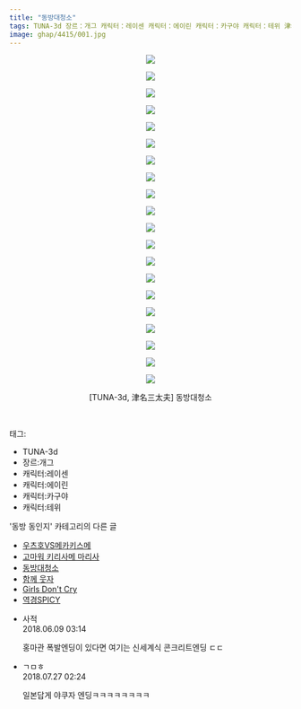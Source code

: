 ```yaml
---
title: "동방대청소"
tags: TUNA-3d 장르：개그 캐릭터：레이센 캐릭터：에이린 캐릭터：카구야 캐릭터：테위 津名三太夫 동방_동인지
image: ghap/4415/001.jpg
---
```

<div class="article">
<p style="text-align: center; clear: none; float: none;"><img src="{{ site.nasurl }}/ghap/4415/001.jpg"/></p>
<p style="text-align: center; clear: none; float: none;"><img src="{{ site.nasurl }}/ghap/4415/002.jpg"/></p>
<p style="text-align: center; clear: none; float: none;"><img src="{{ site.nasurl }}/ghap/4415/003.jpg"/></p>
<p style="text-align: center; clear: none; float: none;"><img src="{{ site.nasurl }}/ghap/4415/004.jpg"/></p>
<p style="text-align: center; clear: none; float: none;"><img src="{{ site.nasurl }}/ghap/4415/005.jpg"/></p>
<p style="text-align: center; clear: none; float: none;"><img src="{{ site.nasurl }}/ghap/4415/006.jpg"/></p>
<p style="text-align: center; clear: none; float: none;"><img src="{{ site.nasurl }}/ghap/4415/007.jpg"/></p>
<p style="text-align: center; clear: none; float: none;"><img src="{{ site.nasurl }}/ghap/4415/008.jpg"/></p>
<p style="text-align: center; clear: none; float: none;"><img src="{{ site.nasurl }}/ghap/4415/009.jpg"/></p>
<p style="text-align: center; clear: none; float: none;"><img src="{{ site.nasurl }}/ghap/4415/010.jpg"/></p>
<p style="text-align: center; clear: none; float: none;"><img src="{{ site.nasurl }}/ghap/4415/011.jpg"/></p>
<p style="text-align: center; clear: none; float: none;"><img src="{{ site.nasurl }}/ghap/4415/012.jpg"/></p>
<p style="text-align: center; clear: none; float: none;"><img src="{{ site.nasurl }}/ghap/4415/013.jpg"/></p>
<p style="text-align: center; clear: none; float: none;"><img src="{{ site.nasurl }}/ghap/4415/014.jpg"/></p>
<p style="text-align: center; clear: none; float: none;"><img src="{{ site.nasurl }}/ghap/4415/015.jpg"/></p>
<p style="text-align: center; clear: none; float: none;"><img src="{{ site.nasurl }}/ghap/4415/016.jpg"/></p>
<p style="text-align: center; clear: none; float: none;"><img src="{{ site.nasurl }}/ghap/4415/017.jpg"/></p>
<p style="text-align: center; clear: none; float: none;"><img src="{{ site.nasurl }}/ghap/4415/018.jpg"/></p>
<p style="text-align: center; clear: none; float: none;"><img src="{{ site.nasurl }}/ghap/4415/019.jpg"/></p>
<p style="text-align: center; clear: none; float: none;"><img src="{{ site.nasurl }}/ghap/4415/020.jpg"/></p>
<p style="text-align: center; clear: none; float: none;">[TUNA-3d, 津名三太夫] 동방대청소</p>
<p><br/></p>
</div><div class="tagTrail">
<p>태그: </p>
<ul>
<li>TUNA-3d</li>
<li>장르:개그</li>
<li>캐릭터:레이센</li>
<li>캐릭터:에이린</li>
<li>캐릭터:카구야</li>
<li>캐릭터:테위</li>
</ul>
</div><div class="another">
<p>'동방 동인지' 카테고리의 다른 글</p>
<ul>
<li><a href="/2018-06-09-ghap_4417">우츠호VS메카키스메</a></li>
<li><a href="/2018-06-09-ghap_4416">고마워 키리사메 마리사</a></li>
<li><a href="/2018-06-09-ghap_4415">동방대청소</a></li>
<li><a href="/2018-06-09-ghap_4414">함께 웃자</a></li>
<li><a href="/2018-06-09-ghap_4413">Girls Don't Cry</a></li>
<li><a href="/2018-06-09-ghap_4412">역경SPICY</a></li>
</ul>
</div><div class="cb_module cb_fluid">
<div class="cb_wrt cb_profile">
<div class="comment">
<ul>
<li class="cb_thumb_off" id="comment15268298">
<div class="cb_comment_area">
<div class="cb_info_area">
<div class="cb_section">
<span class="cb_nick_name">사적</span>
</div>
<div class="cb_section">
<span class="cb_date">2018.06.09 03:14 </span>
</div>
</div>
<div class="cb_dsc_comment">
<p class="cb_dsc">
											홍마관 폭발엔딩이 있다면 여기는 신세계식 콘크리트엔딩 ㄷㄷ
										</p>
</div>
</div></li>
<li class="cb_thumb_off" id="comment15294521">
<div class="cb_comment_area">
<div class="cb_info_area">
<div class="cb_section">
<span class="cb_nick_name">ㄱㅁㅎ</span>
</div>
<div class="cb_section">
<span class="cb_date">2018.07.27 02:24 </span>
</div>
</div>
<div class="cb_dsc_comment">
<p class="cb_dsc">
											일본답게 야쿠자 엔딩ㅋㅋㅋㅋㅋㅋㅋㅋ
										</p>
</div>
</div></li>
</ul>
</div>
</div><!-- commentList close -->
</div>